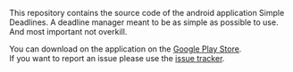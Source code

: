 This repository contains the source code of the android application Simple Deadlines. A deadline manager meant to be as simple as possible to use. And most important not overkill.  
  
You can download on the application on the [Google Play Store](https://play.google.com/store/apps/details?id=com.casimirlab.simpleDeadlines).  
If you want to report an issue please use the [issue tracker](https://github.com/chibibi/simpleDeadlines/issues).

